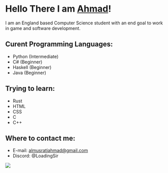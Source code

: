 # Hello There I am <a href = "https://www.linkedin.com/in/ahmad-almusrati/" target = "_blank">Ahmad<a>!

I am an England based Computer Science student with an end goal to work in game and software development.

## Curent Programming Languages:
  - Python (Intermediate)
  - C# (Beginner)
  - Haskell (Beginner)
  - Java (Beginner)

## Trying to learn:
  - Rust
  - HTML
  - CSS
  - C
  - C++  

## Where to contact me:
  - E-mail: almusratiahmad@gmail.com
  - Discord: @LoadingSir


![](https://komarev.com/ghpvc/?username=AhmadAlmusrati)  
